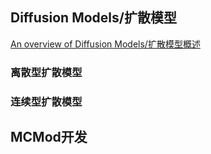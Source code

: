 ## Diffusion Models/扩散模型
[An overview of Diffusion Models/扩散模型概述](https://omnisyr.github.io/post/An%20Overview%20of%20Diffusion%20Models-br--kuo-san-mo-xing-gai-shu.html)

### 离散型扩散模型

### 连续型扩散模型

## MCMod开发

<!-- ##{"script":"<script src='https://blog.meekdai.com/Gmeek/plugins/GmeekTOC.js'></script>"}## -->